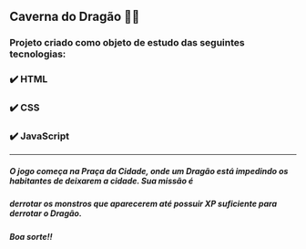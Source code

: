 ## Caverna do Dragão 🐉🐉

### Projeto criado como objeto de estudo das seguintes tecnologias:

### ✔️ HTML
### ✔️ CSS
### ✔️ JavaScript

-------------

##### O jogo começa na Praça da Cidade, onde um Dragão está impedindo os habitantes de deixarem a cidade. Sua missão é
##### derrotar os monstros que aparecerem até possuir XP suficiente para derrotar o Dragão.

##### Boa sorte!!
